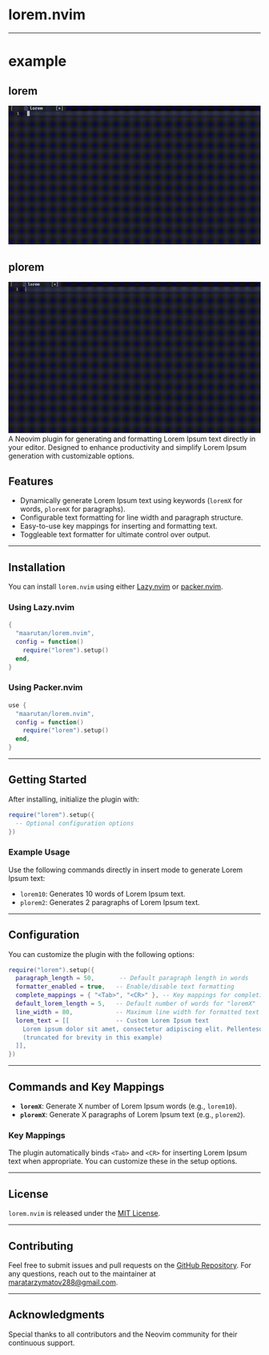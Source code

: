 # lorem.nvim

<hr />

# example

## lorem

![lorem10 Example](./.github/lorem.gif)

## plorem

![plorem2 Example](./.github/plorem.gif)
A Neovim plugin for generating and formatting Lorem Ipsum text directly in your editor. Designed to enhance productivity and simplify Lorem Ipsum generation with customizable options.

## Features

- Dynamically generate Lorem Ipsum text using keywords (`loremX` for words, `ploremX` for paragraphs).
- Configurable text formatting for line width and paragraph structure.
- Easy-to-use key mappings for inserting and formatting text.
- Toggleable text formatter for ultimate control over output.

---

## Installation

You can install `lorem.nvim` using either [Lazy.nvim](https://github.com/folke/lazy.nvim) or [packer.nvim](https://github.com/wbthomason/packer.nvim).

### Using Lazy.nvim

```lua
{
  "maarutan/lorem.nvim",
  config = function()
    require("lorem").setup()
  end,
}
```

### Using Packer.nvim

```lua
use {
  "maarutan/lorem.nvim",
  config = function()
    require("lorem").setup()
  end,
}
```

---

## Getting Started

After installing, initialize the plugin with:

```lua
require("lorem").setup({
  -- Optional configuration options
})
```

### Example Usage

Use the following commands directly in insert mode to generate Lorem Ipsum text:

- `lorem10`: Generates 10 words of Lorem Ipsum text.
- `plorem2`: Generates 2 paragraphs of Lorem Ipsum text.

---

## Configuration

You can customize the plugin with the following options:

```lua
require("lorem").setup({
  paragraph_length = 50,       -- Default paragraph length in words
  formatter_enabled = true,   -- Enable/disable text formatting
  complete_mappings = { "<Tab>", "<CR>" }, -- Key mappings for completing Lorem commands
  default_lorem_length = 5,   -- Default number of words for "loremX"
  line_width = 80,            -- Maximum line width for formatted text
  lorem_text = [[             -- Custom Lorem Ipsum text
    Lorem ipsum dolor sit amet, consectetur adipiscing elit. Pellentesque tempus vel nisl eget facilisis.
    (truncated for brevity in this example)
  ]],
})
```

---

## Commands and Key Mappings

- **`loremX`**: Generate X number of Lorem Ipsum words (e.g., `lorem10`).
- **`ploremX`**: Generate X paragraphs of Lorem Ipsum text (e.g., `plorem2`).

### Key Mappings

The plugin automatically binds `<Tab>` and `<CR>` for inserting Lorem Ipsum text when appropriate. You can customize these in the setup options.

---

## License

`lorem.nvim` is released under the [MIT License](https://opensource.org/licenses/MIT).

---

## Contributing

Feel free to submit issues and pull requests on the [GitHub Repository](https://github.com/maarutan/lorem.nvim). For any questions, reach out to the maintainer at maratarzymatov288@gmail.com.

---

## Acknowledgments

Special thanks to all contributors and the Neovim community for their continuous support.
